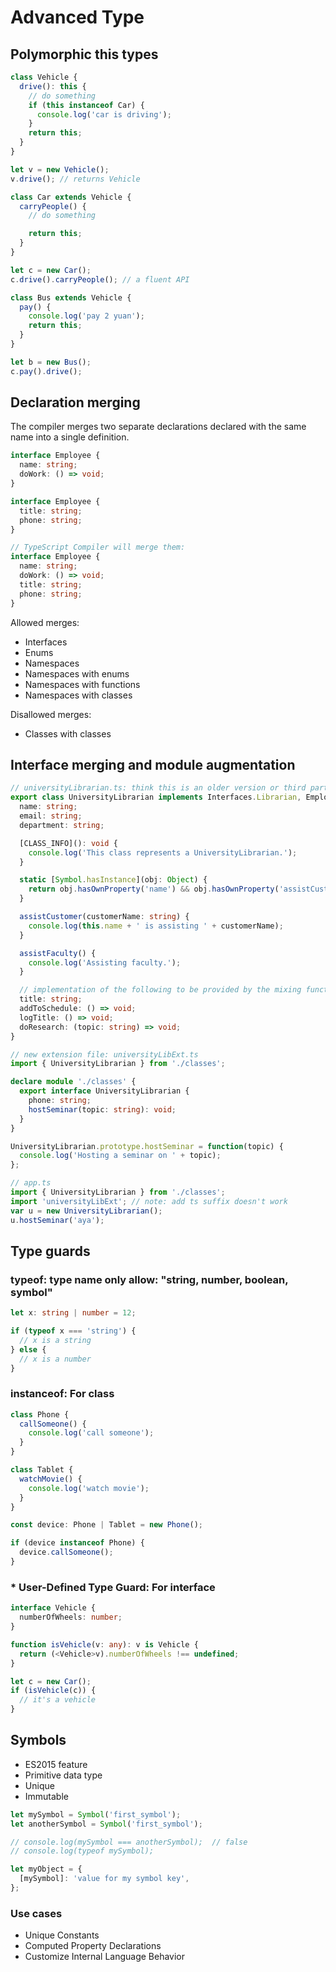 # Advanced Type

## Polymorphic this types

```ts
class Vehicle {
  drive(): this {
    // do something
    if (this instanceof Car) {
      console.log('car is driving');
    }
    return this;
  }
}

let v = new Vehicle();
v.drive(); // returns Vehicle

class Car extends Vehicle {
  carryPeople() {
    // do something

    return this;
  }
}

let c = new Car();
c.drive().carryPeople(); // a fluent API

class Bus extends Vehicle {
  pay() {
    console.log('pay 2 yuan');
    return this;
  }
}

let b = new Bus();
c.pay().drive();
```

## Declaration merging

The compiler merges two separate declarations declared with the same name into a single definition.

```ts
interface Employee {
  name: string;
  doWork: () => void;
}

interface Employee {
  title: string;
  phone: string;
}

// TypeScript Compiler will merge them:
interface Employee {
  name: string;
  doWork: () => void;
  title: string;
  phone: string;
}
```

Allowed merges:

* Interfaces
* Enums
* Namespaces
* Namespaces with enums
* Namespaces with functions
* Namespaces with classes

Disallowed merges:

* Classes with classes

## Interface merging and module augmentation

```ts
// universityLibrarian.ts: think this is an older version or third party lib. You cannot modify but extend it.
export class UniversityLibrarian implements Interfaces.Librarian, Employee, Researcher {
  name: string;
  email: string;
  department: string;

  [CLASS_INFO](): void {
    console.log('This class represents a UniversityLibrarian.');
  }

  static [Symbol.hasInstance](obj: Object) {
    return obj.hasOwnProperty('name') && obj.hasOwnProperty('assistCustomer');
  }

  assistCustomer(customerName: string) {
    console.log(this.name + ' is assisting ' + customerName);
  }

  assistFaculty() {
    console.log('Assisting faculty.');
  }

  // implementation of the following to be provided by the mixing function
  title: string;
  addToSchedule: () => void;
  logTitle: () => void;
  doResearch: (topic: string) => void;
}

// new extension file: universityLibExt.ts
import { UniversityLibrarian } from './classes';

declare module './classes' {
  export interface UniversityLibrarian {
    phone: string;
    hostSeminar(topic: string): void;
  }
}

UniversityLibrarian.prototype.hostSeminar = function(topic) {
  console.log('Hosting a seminar on ' + topic);
};

// app.ts
import { UniversityLibrarian } from './classes';
import 'universityLibExt'; // note: add ts suffix doesn't work
var u = new UniversityLibrarian();
u.hostSeminar('aya');
```

## Type guards

### typeof: type name only allow: "string, number, boolean, symbol"

```ts
let x: string | number = 12;

if (typeof x === 'string') {
  // x is a string
} else {
  // x is a number
}
```

### instanceof: For class

```ts
class Phone {
  callSomeone() {
    console.log('call someone');
  }
}

class Tablet {
  watchMovie() {
    console.log('watch movie');
  }
}

const device: Phone | Tablet = new Phone();

if (device instanceof Phone) {
  device.callSomeone();
}
```

### \* User-Defined Type Guard: For interface

```ts
interface Vehicle {
  numberOfWheels: number;
}

function isVehicle(v: any): v is Vehicle {
  return (<Vehicle>v).numberOfWheels !== undefined;
}

let c = new Car();
if (isVehicle(c)) {
  // it's a vehicle
}
```

## Symbols

* ES2015 feature
* Primitive data type
* Unique
* Immutable

```ts
let mySymbol = Symbol('first_symbol');
let anotherSymbol = Symbol('first_symbol');

// console.log(mySymbol === anotherSymbol);  // false
// console.log(typeof mySymbol);

let myObject = {
  [mySymbol]: 'value for my symbol key',
};
```

### Use cases

* Unique Constants
* Computed Property Declarations
* Customize Internal Language Behavior
